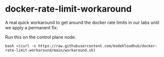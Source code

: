 # docker-rate-limit-workaround

A real quick workaround to get around the docker rate limits in our labs until we apply a permanent fix:

Run this on the control plane node.

```
bash <(curl -s https://raw.githubusercontent.com/kodekloudhub/docker-rate-limit-workaround/main/workaround.sh)
```
